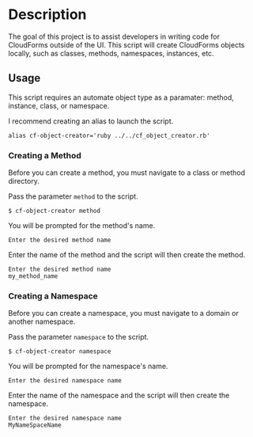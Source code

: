 # Description

The goal of this project is to assist developers in writing code for CloudForms outside of the UI. This script will create CloudForms objects locally, such as classes, methods, namespaces, instances, etc.

## Usage

This script requires an automate object type as a paramater: method, instance, class, or namespace.

I recommend creating an alias to launch the script.

```
alias cf-object-creator='ruby ../../cf_object_creator.rb'
```

### Creating a Method

Before you can create a method, you must navigate to a class or method directory.

Pass the parameter `method` to the script.

```
$ cf-object-creator method
```

You will be prompted for the method's name.

```
Enter the desired method name
```

Enter the name of the method and the script will then create the method.

```
Enter the desired method name
my_method_name
```

### Creating a Namespace

Before you can create a namespace, you must navigate to a domain or another namespace.

Pass the parameter `namespace` to the script.

```
$ cf-object-creator namespace
```

You will be prompted for the namespace's name.

```
Enter the desired namespace name
```

Enter the name of the namespace and the script will then create the namespace.

```
Enter the desired namespace name
MyNameSpaceName
```

